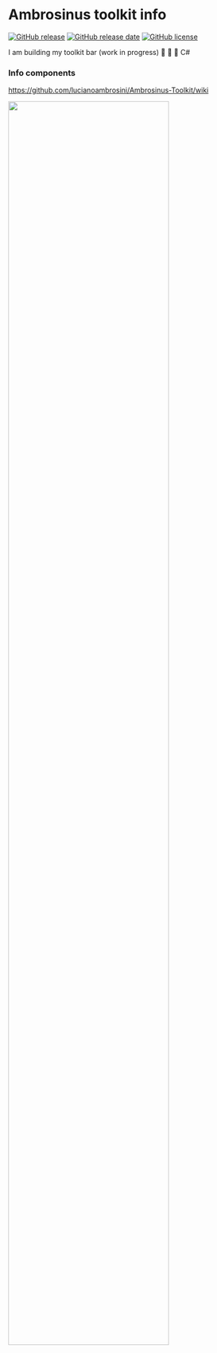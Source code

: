 # Ambrosinus toolkit info

[![GitHub release](https://img.shields.io/badge/release-v1.1.0-blue)](https://bit.ly/Ambrosinus-Toolkit)
[![GitHub release date](https://img.shields.io/badge/release%20date-October-green)](https://bit.ly/Ambrosinus-Toolkit)
[![GitHub license](https://img.shields.io/github/license/lucianoambrosini/Ambrosinus-Toolkit?color=orange)](https://github.com/lucianoambrosini/Ambrosinus-Toolkit/blob/main/LICENSE)


I am building my toolkit bar (work in progress) 🦏 🦗 🐍 C#
### Info components
https://github.com/lucianoambrosini/Ambrosinus-Toolkit/wiki
  
<img src="https://ambrosinus.altervista.org/blog/wp-content/uploads/2022/10/LA_screen_toolbar_02.png" width="80%" height="80%">
  
  

